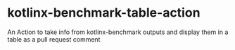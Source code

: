 # kotlinx-benchmark-table-action
An Action to take info from kotlinx-benchmark outputs and display them in a table as a pull request comment

